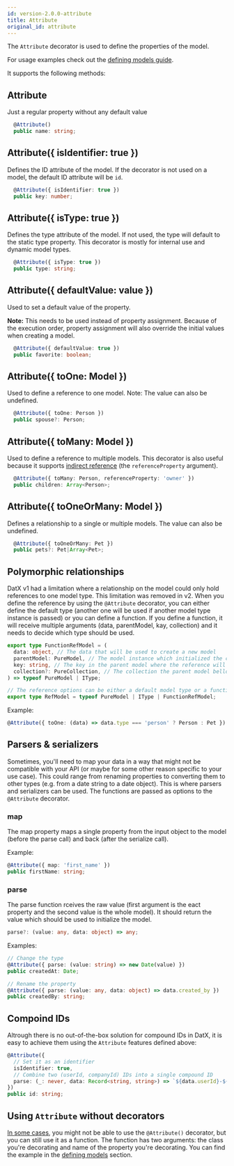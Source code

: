 ```yaml
---
id: version-2.0.0-attribute
title: Attribute
original_id: attribute
---
```


The `Attribute` decorator is used to define the properties of the model.

For usage examples check out the [defining models guide](Defining-models).

It supports the following methods:

## Attribute

Just a regular property without any default value

```typescript
  @Attribute()
  public name: string;
```

## Attribute({ isIdentifier: true })

Defines the ID attribute of the model. If the decorator is not used on a model, the default ID attribute will be `id`.

```typescript
  @Attribute({ isIdentifier: true })
  public key: number;
```

## Attribute({ isType: true })

Defines the type attribute of the model. If not used, the type will default to the static type property. This decorator is mostly for internal use and dynamic model types.

```typescript
  @Attribute({ isType: true })
  public type: string;
```

## Attribute({ defaultValue: value })

Used to set a default value of the property.

**Note:** This needs to be used instead of property assignment. Because of the execution order, property assignment will also override the initial values when creating a model.

```typescript
  @Attribute({ defaultValue: true })
  public favorite: boolean;
```

## Attribute({ toOne: Model })

Used to define a reference to one model. Note: The value can also be undefined.

```typescript
  @Attribute({ toOne: Person })
  public spouse?: Person;
```

## Attribute({ toMany: Model })

Used to define a reference to multiple models. This decorator is also useful because it supports [indirect reference](references#indirect-references) (the `referenceProperty` argument).

```typescript
  @Attribute({ toMany: Person, referenceProperty: 'owner' })
  public children: Array<Person>;
```

## Attribute({ toOneOrMany: Model })

Defines a relationship to a single or multiple models. The value can also be undefined.

```typescript
  @Attribute({ toOneOrMany: Pet })
  public pets?: Pet|Array<Pet>;
```

## Polymorphic relationships

DatX v1 had a limitation where a relationship on the model could only hold references to one model type. This limitation was removed in v2. When you define the reference by using the `@Attribute` decorator, you can either define the default type (another one will be used if another model type instance is passed) or you can define a function. If you define a function, it will receive multiple arguments (data, parentModel, kay, collection) and it needs to decide which type should be used.

```typescript
export type FunctionRefModel = (
  data: object, // The data that will be used to create a new model
  parentModel: PureModel, // The model instance which initialized the creation
  key: string, // The key in the parent model where the reference will be saved
  collection?: PureCollection, // The collection the parent model bellongs to
) => typeof PureModel | IType;

// The reference options can be either a default model type or a function
export type RefModel = typeof PureModel | IType | FunctionRefModel;
```

Example:

```typescript
@Attribute({ toOne: (data) => data.type === 'person' ? Person : Pet })
```

## Parsers & serializers

Sometimes, you'll need to map your data in a way that might not be compatible with your API (or maybe for some other reason specific to your use case). This could range from renaming properties to converting them to other types (e.g. from a date string to a date object). This is where parsers and serializers can be used. The functions are passed as options to the `@Attribute` decorator.

### map

The map property maps a single property from the input object to the model (before the parse call) and back (after the serialize call).

Example:

```typescript
@Attribute({ map: 'first_name' })
public firstName: string;
```

### parse

The parse function rceives the raw value (first argument is the eact property and the second value is the whole model). It should return the value which should be used to initialize the model.

```typescript
parse?: (value: any, data: object) => any;
```

Examples:

```typescript
// Change the type
@Attribute({ parse: (value: string) => new Date(value) })
public createdAt: Date;

// Rename the property
@Attribute({ parse: (value: any, data: object) => data.created_by })
public createdBy: string;

```

## Compoind IDs

Altrough there is no out-of-the-box solution for compound IDs in DatX, it is easy to achieve them using the `Attribute` features defined above:

```typescript
@Attribute({
  // Set it as an identifier
  isIdentifier: true,
  // Combine two (userId, companyId) IDs into a single compound ID
  parse: (_: never, data: Record<string, string>) => `${data.userId}-${data.companyId}`
})
public id: string;
```

## Using `Attribute` without decorators

[In some cases](https://github.com/infinum/datx/issues/92), you might not be able to use the `@Attribute()` decorator, but you can still use it as a function. The function has two arguments: the class you're decorating and name of the property you're decorating. You can find the example in the [defining models](https://github.com/infinum/datx/wiki/Defining-models) section.

